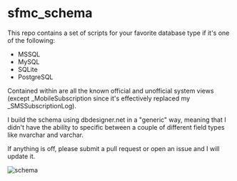 # sfmc_schema

This repo contains a set of scripts for your favorite database type if it's one of the following:

* MSSQL
* MySQL
* SQLite
* PostgreSQL

Contained within are all the known official and unofficial system views (except \_MobileSubscription since it's effectively replaced my \_SMSSubscriptionLog).

I build the schema using dbdesigner.net in a "generic" way, meaning that I didn't have the ability to specific between a couple of different field types like nvarchar and varchar.

If anything is off, please submit a pull request or open an issue and I will update it.

![schema](https://user-images.githubusercontent.com/879186/163687237-75769809-3c77-4b22-9de4-839c6e3a7a10.png)
